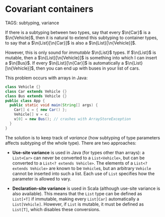 # Covariant containers

TAGS: subtyping, variance

If there is a subtyping between two types, say that every $\n{Car}$ is
a $\n{Vehicle}$, then it is natural to extend this subtyping to
container types, to say that a $\n{List}[\n{Car}]$ is also a
$\n{List}[\n{Vehicle}]$.

However, this is only sound for _immutable_ $\n{List}$ types. If
$\n{List}$ is mutable, then a $\n{List}[\n{Vehicle}]$ is something
into which I can insert a $\n{Bus}$. If every $\n{List}[\n{Car}]$ is
automatically a $\n{List}[\n{Vehicle}]$, then you can end up with
buses in your list of cars.

This problem occurs with arrays in Java:
```java
class Vehicle {}
class Car extends Vehicle {}
class Bus extends Vehicle {}
public class App {
  public static void main(String[] args) {
    Car[] c = { new Car() };
    Vehicle[] v = c;
    v[0] = new Bus(); // crashes with ArrayStoreException
  }
}
```

The solution is to keep track of *variance* (how subtyping of type
parameters affects subtyping of the whole type). There are two
approaches:

  - **Use-site variance** is used in Java (for types other than
    arrays): a `List<Car>` can never be converted to a
    `List<Vehicle>`, but can be converted to a `List<? extends
    Vehicle>`. The elements of a `List<? extends Vehicle>` are known
    to be `Vehicle`s, but an arbitrary `Vehicle` cannot be inserted
    into such a list. Each use of `List` specifies how the parameter
    is allowed to vary.

  - **Declaration-site variance** is used in Scala (although use-site
    variance is also available). This means that the `List` type can
    be defined as `List[+T]` if immutable, making every `List[Car]`
    automatically a `List[Vehicle]`. However, if `List` is mutable, it
    must be defined as `List[T]`, which disables these conversions.

